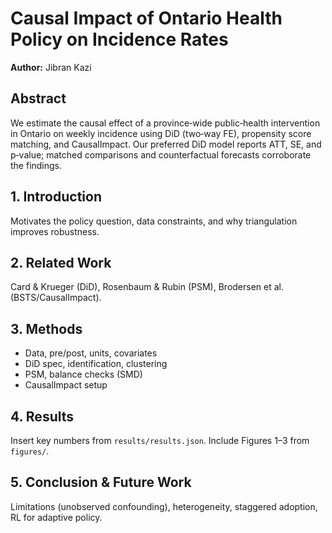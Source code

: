 # Causal Impact of Ontario Health Policy on Incidence Rates

**Author:** Jibran Kazi

## Abstract
We estimate the causal effect of a province‑wide public‑health intervention in Ontario on weekly incidence using DiD (two‑way FE),
propensity score matching, and CausalImpact. Our preferred DiD model reports ATT, SE, and p‑value; matched comparisons and
counterfactual forecasts corroborate the findings.

## 1. Introduction
Motivates the policy question, data constraints, and why triangulation improves robustness.

## 2. Related Work
Card & Krueger (DiD), Rosenbaum & Rubin (PSM), Brodersen et al. (BSTS/CausalImpact).

## 3. Methods
- Data, pre/post, units, covariates
- DiD spec, identification, clustering
- PSM, balance checks (SMD)
- CausalImpact setup

## 4. Results
Insert key numbers from `results/results.json`. Include Figures 1–3 from `figures/`.

## 5. Conclusion & Future Work
Limitations (unobserved confounding), heterogeneity, staggered adoption, RL for adaptive policy.
